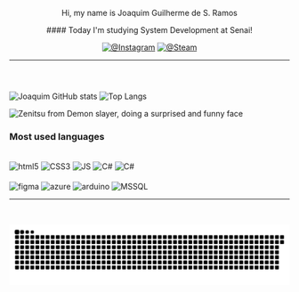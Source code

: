 
<body>
  <header>
    <div>
<p>Hi, my name is Joaquim Guilherme de S. Ramos</p>
<p>#### Today I'm studying System Development at Senai!</p>
  
[![@Instagram](https://img.shields.io/badge/Instagram-E4405F?style=for-the-badge&logo=instagram&logoColor=white)](https://www.instagram.com/joaquimgsr/)
[![@Steam](https://img.shields.io/badge/Steam-000000?style=for-the-badge&logo=steam&logoColor=white
)](https://steamcommunity.com/id/jocaquim)
</div>
<hr/>
  </header>

![Joaquim GitHub stats](https://github-readme-stats.vercel.app/api?username=Joaquimtxt&show_icons=true&theme=dracula&hide_border=true)
![Top Langs](https://github-readme-stats.vercel.app/api/top-langs/?username=Joaquimtxt&layout=compact&theme=dracula&hide_border=true)


<div class="inline_block">
  <img alt="Zenitsu from Demon slayer, doing a surprised and funny face" src="https://static1.srcdn.com/wordpress/wp-content/uploads/2022/08/Zenitsu-from-Demon-Slayer.jpg" width="770" height="385"> 
</div>


### Most used languages
<div style="display: inline_block"><br>
  <img align="center" alt="html5" src="https://img.shields.io/badge/HTML5-E34F26?style=for-the-badge&logo=html5&logoColor=white">
  <img align="center" alt="CSS3" src="https://img.shields.io/badge/CSS3-1572B6?style=for-the-badge&logo=css3&logoColor=white">
  <img align="center" alt="JS" src="https://img.shields.io/badge/JavaScript-F7DF1E?style=for-the-badge&logo=javascript&logoColor=black">
   <img align="center" alt="C#" src="https://img.shields.io/badge/C%23-239120?style=for-the-badge&logo=c-sharp&logoColor=white">
     <img align="center" alt="C#" src="https://img.shields.io/badge/Bootstrap-563D7C?style=for-the-badge&logo=bootstrap&logoColor=white">
</div>
  <div style="display: inline_block"><br>
         <img align="center" alt="figma" src="https://img.shields.io/badge/figma-%23F24E1E.svg?style=for-the-badge&logo=figma&logoColor=white">
  <img align="center" alt="azure" src="https://img.shields.io/badge/azure-%230072C6.svg?style=for-the-badge&logo=microsoftazure&logoColor=white">
     <img align="center" alt="arduino" src="https://img.shields.io/badge/-Arduino-00979D?style=for-the-badge&logo=Arduino&logoColor=white">
    <img align="center" alt="MSSQL" src="https://img.shields.io/badge/Microsoft%20SQL%20Server-CC2927?style=for-the-badge&logo=microsoft%20sql%20server&logoColor=white">  
  </div>
<hr/>
</br>

![snake gif](https://github.com/Joaquimtxt/Joaquimtxt/blob/output/github-contribution-grid-snake-dark.svg) 
</body>




